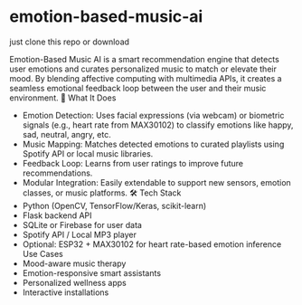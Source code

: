 # emotion-based-music-ai

just clone this repo or download

Emotion-Based Music AI is a smart recommendation engine that detects user emotions and curates personalized music to match or elevate their mood. By blending affective computing with multimedia APIs, it creates a seamless emotional feedback loop between the user and their music environment.
🧠 What It Does
- Emotion Detection: Uses facial expressions (via webcam) or biometric signals (e.g., heart rate from MAX30102) to classify emotions like happy, sad, neutral, angry, etc.
- Music Mapping: Matches detected emotions to curated playlists using Spotify API or local music libraries.
- Feedback Loop: Learns from user ratings to improve future recommendations.
- Modular Integration: Easily extendable to support new sensors, emotion classes, or music platforms.
🛠️ Tech Stack
- Python (OpenCV, TensorFlow/Keras, scikit-learn)
- Flask backend API
- SQLite or Firebase for user data
- Spotify API / Local MP3 player
- Optional: ESP32 + MAX30102 for heart rate-based emotion inference
Use Cases
- Mood-aware music therapy
- Emotion-responsive smart assistants
- Personalized wellness apps
- Interactive installations


